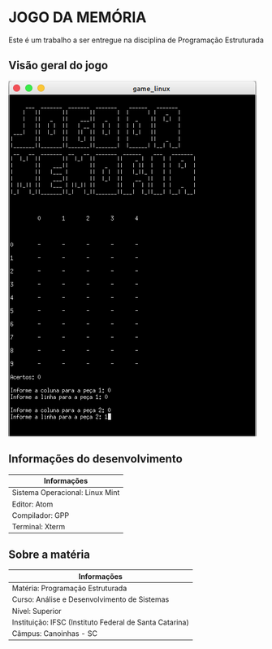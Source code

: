 
# JOGO DA MEMÓRIA

Este é um trabalho a ser entregue na disciplina de Programação Estruturada

## Visão geral do jogo

![](/imagens/print.png)

## Informações do desenvolvimento

| Informações                     |
|---------------------------------|
| Sistema Operacional: Linux Mint |
| Editor: Atom                    |
| Compilador: GPP                 |
| Terminal: Xterm                 |


## Sobre a matéria

| Informações                                             |
|---------------------------------------------------------|
| Matéria: Programação Estruturada                        |
| Curso: Análise e Desenvolvimento de Sistemas            | 
| Nível: Superior                                         |
| Instituição: IFSC (Instituto Federal de Santa Catarina) |
| Câmpus: Canoinhas - SC                                  |



